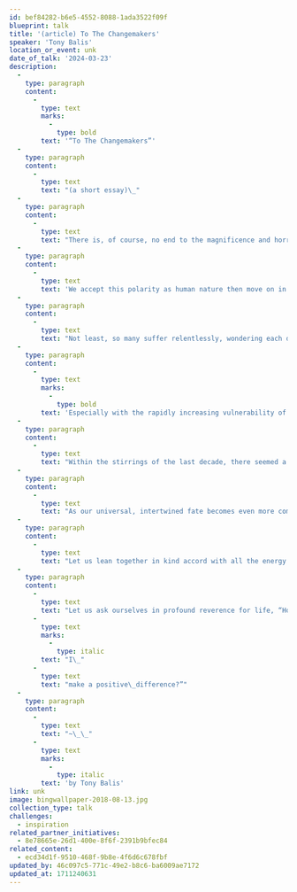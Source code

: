```yaml
---
id: bef84282-b6e5-4552-8088-1ada3522f09f
blueprint: talk
title: '(article) To The Changemakers'
speaker: 'Tony Balis'
location_or_event: unk
date_of_talk: '2024-03-23'
description:
  -
    type: paragraph
    content:
      -
        type: text
        marks:
          -
            type: bold
        text: '“To The Changemakers”'
  -
    type: paragraph
    content:
      -
        type: text
        text: "(a short essay)\_"
  -
    type: paragraph
    content:
      -
        type: text
        text: "There is, of course, no end to the magnificence and horror in the human drama. Across the continents, humanity rises to every challenge, sinks to any depth. We bless nature’s miracles yet destroy at will.\_"
  -
    type: paragraph
    content:
      -
        type: text
        text: 'We accept this polarity as human nature then move on in our ‘glassy essence’. All the while our righteousness lords over other life; yet we beseech gods for mercy. Our anger flares to violence; yet we demand justice. We covet ceaselessly, give generously. We disregard our home Earth, pursuing science and technology towards blind “success.”'
  -
    type: paragraph
    content:
      -
        type: text
        text: "Not least, so many suffer relentlessly, wondering each day at living another. So many are refugees from disaster or violence, escaping under unfamiliar skies to avoid a closer death, grasping whatever it is they have left – their child, ragged clothes, a pot, a blanket. So many are victims of injustice, of the vagaries of despotism or of ill luck, with no legal system to which they can bring their wisps of\_hope."
  -
    type: paragraph
    content:
      -
        type: text
        marks:
          -
            type: bold
        text: 'Especially with the rapidly increasing vulnerability of life on Earth, how do we come to terms with this ‘marble and mud’ of our existence? How do we resurrect our humanity?'
  -
    type: paragraph
    content:
      -
        type: text
        text: "Within the stirrings of the last decade, there seemed a new grace born upon this world, a clearer understanding that our living – this heavenly breath of existence – must embrace an inherent responsibility towards the lives of\_all sentient beings.\_But it is a grace too often foundering on the greed and selfishness and myopia of the few, not raising the hopes and prospects of the many.\_"
  -
    type: paragraph
    content:
      -
        type: text
        text: "As our universal, intertwined fate becomes even more commanding, endlessly examined in our journals and debating chambers, in our barber shops and coffee houses; as leaders from all cultures increasingly commit to finding new ways to address poverty, war, famine, injustice and disease, let us again tilt world indeed towards the side of the angels.\_"
  -
    type: paragraph
    content:
      -
        type: text
        text: "Let us lean together in kind accord with all the energy and enlightenment we can summon and honor this fragile, transcendent web of life gifted us by the gods.\_"
  -
    type: paragraph
    content:
      -
        type: text
        text: "Let us ask ourselves in profound reverence for life, “How deeply do I care about our common future? How can\_"
      -
        type: text
        marks:
          -
            type: italic
        text: "I\_"
      -
        type: text
        text: "make a positive\_difference?”"
  -
    type: paragraph
    content:
      -
        type: text
        text: "~\_\_"
      -
        type: text
        marks:
          -
            type: italic
        text: 'by Tony Balis'
link: unk
image: bingwallpaper-2018-08-13.jpg
collection_type: talk
challenges:
  - inspiration
related_partner_initiatives:
  - 8e78665e-26d1-400e-8f6f-2391b9bfec84
related_content:
  - ecd34d1f-9510-468f-9b8e-4f6d6c678fbf
updated_by: 46c097c5-771c-49e2-b8c6-ba6009ae7172
updated_at: 1711240631
---
```

